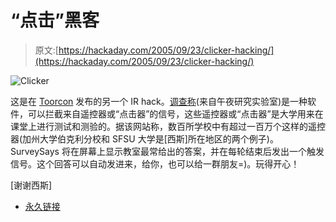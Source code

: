 # “点击”黑客

> 原文:[https://hackaday.com/2005/09/23/clicker-hacking/](https://hackaday.com/2005/09/23/clicker-hacking/)

![Clicker](../Images/0329f24e6b7384138624be1a6e3c95a1.png)

这是在 [Toorcon](http://www.toorcon.org) 发布的另一个 IR hack。[调查称](http://midnightresearch.com/projects/surveysays/)(来自午夜研究实验室)是一种软件，可以拦截来自遥控器或“点击器”的信号，这些遥控器或“点击器”是大学用来在课堂上进行测试和测验的。据该网站称，数百所学校中有超过一百万个这样的遥控器(加州大学伯克利分校和 SFSU 大学是[西斯]所在地区的两个例子)。SurveySays 将在屏幕上显示教室最常给出的答案，并在每轮结束后发出一个触发信号。这个回答可以自动发进来，给你，也可以给一群朋友=)。玩得开心！

[谢谢西斯]

*   [永久链接](http://midnightresearch.com/projects/surveysays/)